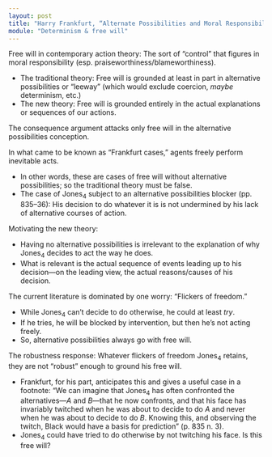```yaml
---
layout: post
title: "Harry Frankfurt, “Alternate Possibilities and Moral Responsibility”"
module: "Determinism & free will"
---
```


Free will in contemporary action theory: The sort of “control” that figures in moral responsibility (esp. praiseworthiness/blameworthiness).

- The traditional theory: Free will is grounded at least in part in alternative possibilities or “leeway” (which would exclude coercion, *maybe* determinism, etc.)
- The new theory: Free will is grounded entirely in the actual explanations or sequences of our actions.

The consequence argument attacks only free will in the alternative possibilities conception.

In what came to be known as “Frankfurt cases,” agents freely perform inevitable acts.

- In other words, these are cases of free will without alternative possibilities; so the traditional theory must be false.
- The case of Jones<sub>4</sub> subject to an alternative possibilities blocker (pp. 835–36): His decision to do whatever it is is not undermined by his lack of alternative courses of action.

Motivating the new theory:

- Having no alternative possibilities is irrelevant to the explanation of why  Jones<sub>4</sub> decides to act the way he does.
- What is relevant is the actual sequence of events leading up to his decision—on the leading view, the actual reasons/causes of his decision.

The current literature is dominated by one worry: “Flickers of freedom.”

- While Jones<sub>4</sub> can’t decide to do otherwise, he could at least *try*.
- If he tries, he will be blocked by intervention, but then he’s not acting freely.
- So, alternative possibilities always go with free will.

The robustness response: Whatever flickers of freedom Jones<sub>4</sub> retains, they are not “robust” enough to ground his free will.

- Frankfurt, for his part, anticipates this and gives a useful case in a footnote: “We can imagine that Jones<sub>4</sub> has often confronted the alternatives—*A* and *B*—that he now confronts, and that his face has invariably twitched when he was about to decide to do *A* and never when he was about to decide to do *B*. Knowing this, and observing the twitch, Black would have a basis for prediction” (p. 835 n. 3).
- Jones<sub>4</sub> could have tried to do otherwise by not twitching his face. Is this free will?
